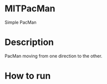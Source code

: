 # MITPacMan
Simple PacMan

# Description
PacMan moving from one direction to the other.

# How to run
